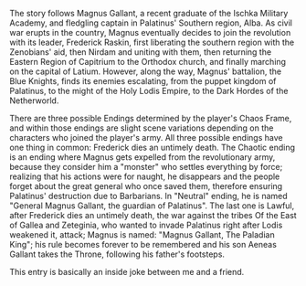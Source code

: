 The story follows Magnus Gallant, a recent graduate of the Ischka Military Academy, and fledgling captain in Palatinus'
Southern region, Alba. As civil war erupts in the country, Magnus eventually decides to join the revolution with its
leader, Frederick Raskin, first liberating the southern region with the Zenobians' aid, then Nirdam and uniting with them,
then returning the Eastern Region of Capitrium to the Orthodox church, and finally marching on the capital of Latium. However, along the way, Magnus' battalion, 
the Blue Knights, finds its enemies escalating, from the puppet kingdom of Palatinus, to the might of the Holy Lodis Empire, to the Dark Hordes of the Netherworld.

There are three possible Endings determined by the player's Chaos Frame, and within those endings are slight scene variations depending on the characters who joined the 
player's army. All three possible endings have one thing in common: Frederick dies an untimely death. The Chaotic ending is an ending where Magnus gets expelled from the 
revolutionary army, because they consider him a "monster" who settles everything by force; realizing that his actions were for naught, he disappears and the people forget 
about the great general who once saved them, therefore ensuring Palatinus' destruction due to Barbarians. In "Neutral" ending, he is named "General Magnus Gallant, 
the guardian of Palatinus". The last one is Lawful, after Frederick dies an untimely death, the war against the tribes Of the East of Gallea and Zeteginia, 
who wanted to invade Palatinus right after Lodis weakened it, attack; Magnus is named: "Magnus Gallant, The Paladian King"; his rule becomes forever to be remembered 
and his son Aeneas Gallant takes the Throne, following his father's footsteps.

This entry is basically an inside joke between me and a friend.